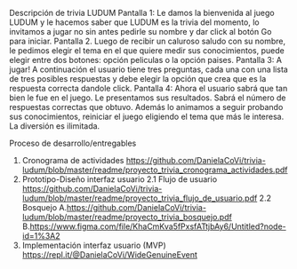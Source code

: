 Descripción de trivia LUDUM
Pantalla 1: Le damos la bienvenida al juego LUDUM y le hacemos saber que LUDUM es la trivia del momento, lo invitamos a jugar no sin antes pedirle su nombre y dar click al botón Go para iniciar.
Pantalla 2. Luego de recibir un caluroso saludo con su nombre, le pedimos elegir el tema en el que quiere medir sus conocimientos, puede elegir entre dos botones: opción peliculas o la opción paises.
Pantalla 3: A jugar! A continuación el usuario tiene tres preguntas, cada una con una lista de tres posibles respuestas y debe elegir la opción que crea que es la respuesta correcta dandole click.
Pantalla 4: Ahora el usuario sabrá que tan bien le fue en el juego. Le presentamos sus resultados. Sabrá el número de respuestas correctas que obtuvo. Además lo animamos a seguir probando sus conocimientos, reiniciar el juego eligiendo el tema que más le interesa. La diversión es ilimitada.

Proceso de desarrollo/entregables
1. Cronograma de actividades
https://github.com/DanielaCoVi/trivia-ludum/blob/master/readme/proyecto_trivia_cronograma_actividades.pdf
2. Prototipo-Diseño interfaz usuario
2.1 Flujo de usuario 
https://github.com/DanielaCoVi/trivia-ludum/blob/master/readme/proyecto_trivia_flujo_de_usuario.pdf
2.2 Bosquejo 
A.https://github.com/DanielaCoVi/trivia-ludum/blob/master/readme/proyecto_trivia_bosquejo.pdf
B.https://www.figma.com/file/KhaCmKva5fPxsfATtjbAy6/Untitled?node-id=1%3A2
3. Implementación interfaz usuario (MVP)
https://repl.it/@DanielaCoVi/WideGenuineEvent

